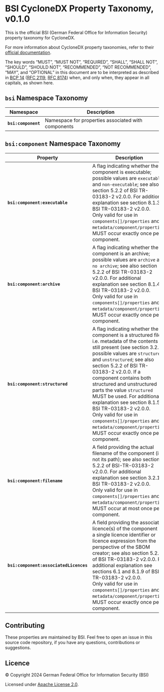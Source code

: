 # BSI CycloneDX Property Taxonomy, v0.1.0

This is the official BSI (German Federal Office for Information Security) property taxonomy for CycloneDX.

For more information about CycloneDX property taxonomies, refer to their [official documentation](https://github.com/CycloneDX/cyclonedx-property-taxonomy).

The key words “MUST”, “MUST NOT”, “REQUIRED”, “SHALL”, “SHALL NOT”, “SHOULD”, “SHOULD NOT”, “RECOMMENDED”, “NOT RECOMMENDED”, “MAY”, and “OPTIONAL” in this document are to be interpreted as described in [BCP 14](https://www.rfc-editor.org/info/bcp14) ([RFC 2119](https://www.rfc-editor.org/rfc/rfc2119), [RFC 8174](https://www.rfc-editor.org/rfc/rfc8174)) when, and only when, they appear in all capitals, as shown here.

## `bsi` Namespace Taxonomy

| Namespace | Description |
| --- | --- |
| **`bsi:component`** | Namespace for properties associated with components |

## `bsi:component` Namespace Taxonomy

| Property | Description |
| --- | --- |
| **`bsi:component:executable`** | A flag indicating whether the component is executable; possible values are `executable` and `non-executable`; see also section 5.2.2 of BSI TR-03183-2 v2.0.0. For additional explanation see section 8.1.3 of BSI TR-03183-2 v2.0.0.<br />Only valid for use in `components[]/properties` and `metadata/component/properties`. MUST occur exactly once per component. |
| **`bsi:component:archive`** | A flag indicating whether the component is an archive; possible values are `archive` and `no archive`; see also section 5.2.2 of BSI TR-03183-2 v2.0.0. For additional explanation see section 8.1.4 of BSI TR-03183-2 v2.0.0.<br />Only valid for use in `components[]/properties` and `metadata/component/properties`. MUST occur exactly once per component. |
| **`bsi:component:structured`** | A flag indicating whether the component is a structured file; i.e. metadata of the contents is still present (see section 3.2.1); possible values are `structured` and `unstructured`; see also section 5.2.2 of BSI TR-03183-2 v2.0.0. If a component contains both structured and unstructured parts the value `structured` MUST be used. For additional explanation see section 8.1.5 of BSI TR-03183-2 v2.0.0.<br />Only valid for use in `components[]/properties` and `metadata/component/properties`. MUST occur exactly once per component. |
| **`bsi:component:filename`** | A field providing the actual filename of the component (i.e. not its path); see also section 5.2.2 of BSI-TR-03183-2 v2.0.0. For additional explanation see section 3.2.1 of BSI TR-03183-2 v2.0.0.<br />Only valid for use in `components[]/properties` and `metadata/component/properties`. MUST occur at most once per component. |
| **`bsi:component:associatedLicences`** | A field providing the associated licence(s) of the component as a single licence identifier or licence expression from the perspective of the SBOM creator; see also section 5.2.2 of BSI TR-03183-2 v2.0.0. For additional explanation see sections 6.1 and 8.1.9 of BSI TR-03183-2 v2.0.0.<br />Only valid for use in `components[]/properties` and `metadata/component/properties`. MUST occur exactly once per component. |

## Contributing

These properties are maintained by BSI. Feel free to open an issue in this source code repository, if you have any questions, contributions or suggestions.

## Licence

© Copyright 2024 German Federal Office for Information Security (BSI)

Licensed under [Apache License 2.0](http://www.apache.org/licenses/LICENSE-2.0).
